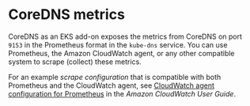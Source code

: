 # CoreDNS metrics<a name="coredns-metrics"></a>

CoreDNS as an EKS add\-on exposes the metrics from CoreDNS on port `9153` in the Prometheus format in the `kube-dns` service\. You can use Prometheus, the Amazon CloudWatch agent, or any other compatible system to scrape \(collect\) these metrics\.

For an example *scrape configuration* that is compatible with both Prometheus and the CloudWatch agent, see [CloudWatch agent configuration for Prometheus](https://docs.aws.amazon.com/AmazonCloudWatch/latest/monitoring/ContainerInsights-Prometheus-Setup-configure.html) in the *Amazon CloudWatch User Guide*\.